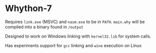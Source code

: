 # Whython-7

Requires `link.exe` (MSVC) and `nasm.exe` to be in `PATH`. `main.why` will be compiled
into a binary found in `/output`

Designed to work on Windows linking with `kernel32.lib` for system calls.

Has experiments support for `gcc` linking and `wine` execution on Linux